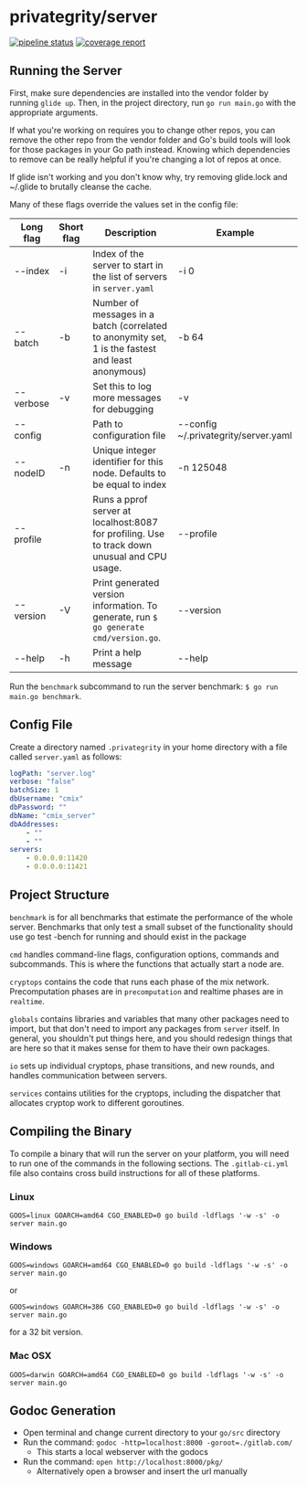 # privategrity/server

[![pipeline status](https://gitlab.com/privategrity/server/badges/master/pipeline.svg)](https://gitlab.com/privategrity/server/commits/master)
[![coverage report](https://gitlab.com/privategrity/server/badges/master/coverage.svg)](https://gitlab.com/privategrity/server/commits/master)

## Running the Server

First, make sure dependencies are installed into the vendor folder by running
`glide up`. Then, in the project directory, run `go run main.go` with the
appropriate arguments.

If what you're working on requires you to change other repos, you can remove
the other repo from the vendor folder and Go's build tools will look for those
packages in your Go path instead. Knowing which dependencies to remove can be
really helpful if you're changing a lot of repos at once.

If glide isn't working and you don't know why, try removing glide.lock and
~/.glide to brutally cleanse the cache.

Many of these flags override the values set in the config file:

|Long flag|Short flag|Description|Example|
|---|---|---|---|
|--index|-i|Index of the server to start in the list of servers in `server.yaml`|-i 0|
|--batch|-b|Number of messages in a batch (correlated to anonymity set, 1 is the fastest and least anonymous)|-b 64|
|--verbose|-v|Set this to log more messages for debugging|-v|
|--config| |Path to configuration file|--config ~/.privategrity/server.yaml|
|--nodeID|-n|Unique integer identifier for this node. Defaults to be equal to index|-n 125048|
|--profile| |Runs a pprof server at localhost:8087 for profiling. Use to track down unusual and CPU usage.|--profile|
|--version|-V|Print generated version information. To generate, run `$ go generate cmd/version.go`.|--version|
|--help|-h|Print a help message|--help|

Run the `benchmark` subcommand to run the server benchmark: `$ go run main.go benchmark`.

## Config File

Create a directory named `.privategrity` in your home directory with a file 
called `server.yaml` as follows:

``` yaml
logPath: "server.log"
verbose: "false"
batchSize: 1
dbUsername: "cmix"
dbPassword: ""
dbName: "cmix_server"
dbAddresses:
    - ""
    - ""
servers:
    - 0.0.0.0:11420
    - 0.0.0.0:11421
```

## Project Structure

`benchmark` is for all benchmarks that estimate the performance of the whole 
server. Benchmarks that only test a small subset of the functionality should 
use go test -bench for running and should exist in the package

`cmd` handles command-line flags, configuration options, commands and 
subcommands. This is where the functions that actually start a node are.

`cryptops` contains the code that runs each phase of the mix network. 
Precomputation phases are in `precomputation` and realtime phases are in 
`realtime`.

`globals` contains libraries and variables that many other packages need to 
import, but that don't need to import any packages from `server` itself. In 
general, you shouldn't put things here, and you should redesign things that 
are here so that it makes sense for them to have their own packages.

`io` sets up individual cryptops, phase transitions, and new rounds, and 
handles communication between servers.

`services` contains utilities for the cryptops, including the dispatcher that
allocates cryptop work to different goroutines.

## Compiling the Binary

To compile a binary that will run the server on your platform,
you will need to run one of the commands in the following sections.
The `.gitlab-ci.yml` file also contains cross build instructions
for all of these platforms.

### Linux

```
GOOS=linux GOARCH=amd64 CGO_ENABLED=0 go build -ldflags '-w -s' -o server main.go
```

### Windows

```
GOOS=windows GOARCH=amd64 CGO_ENABLED=0 go build -ldflags '-w -s' -o server main.go
```

or

```
GOOS=windows GOARCH=386 CGO_ENABLED=0 go build -ldflags '-w -s' -o server main.go
```

for a 32 bit version.

### Mac OSX

```
GOOS=darwin GOARCH=amd64 CGO_ENABLED=0 go build -ldflags '-w -s' -o server main.go
```

## Godoc Generation


- Open terminal and change current directory to your `go/src` directory
- Run the command: `godoc -http=localhost:8000 -goroot=./gitlab.com/`
  - This starts a local webserver with the godocs
- Run the command: `open http://localhost:8000/pkg/`
  - Alternatively open a browser and insert the url manually

